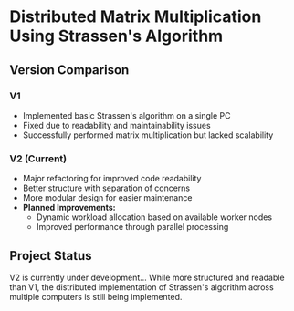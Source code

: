 # Distributed Matrix Multiplication Using Strassen's Algorithm

## Version Comparison

### V1
- Implemented basic Strassen's algorithm on a single PC
- Fixed due to readability and maintainability issues
- Successfully performed matrix multiplication but lacked scalability

### V2 (Current)
- Major refactoring for improved code readability
- Better structure with separation of concerns
- More modular design for easier maintenance
- **Planned Improvements:**
    - Dynamic workload allocation based on available worker nodes
    - Improved performance through parallel processing

## Project Status
V2 is currently under development... While more structured and readable than V1, the distributed 
implementation of Strassen's algorithm across multiple computers is still being implemented.